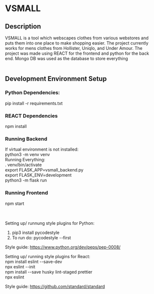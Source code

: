 # VSMALL


## Description<br>
VSMALL is a tool which webscapes clothes from various webstores and puts them into one place to make shopping easier.
The project currently works for mens clothes from Hollister, Uniqlo, and Under Amour.
The project was made using REACT for the frontend and python for the back end. Mongo DB was used as the database to store everything<br><br>

## Development Environment Setup <br>
### Python Dependencies: <br>
pip install -r requirements.txt <br>
### REACT Dependencies <br>
npm install <br>
### Running Backend <br>
If virtual environment is not installed: <br>
python3 -m venv venv <br> 
Running Everything: <br>
. venv/bin/activate <br>
export FLASK_APP=vsmall_backend.py <br>
export FLASK_ENV=development<br>
python3 -m flask run <br>
### Running Frontend <br>
npm start <br> <br> <br>


Setting up/ runnung style plugins for Python:
1. pip3 install pycodestyle
2. To run do: pycodestyle --first <fileName> 

Style guide: https://www.python.org/dev/peps/pep-0008/ <br>

Setting up/ running style plugins for React:<br>
npm install eslint --save-dev <br>
npx eslint --init <br>
npm install --save husky lint-staged prettier <br>
npx eslint <your file> <br>

Style guide: https://github.com/standard/standard
